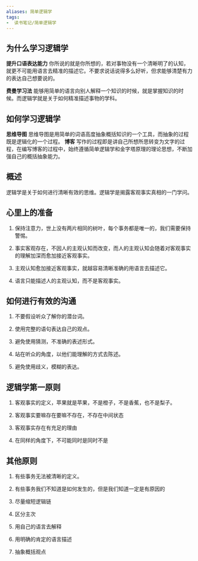 ```yaml
---
aliases: 简单逻辑学
tags: 
-  读书笔记/简单逻辑学
---
```


## 为什么学习逻辑学

**提升口语表达能力**
你所说的就是你所想的，若对事物没有一个清晰明了的认知，就更不可能用语言去精准的描述它。不要求说话说得多么好听，但求能够清楚有力的表达自己想要说的。

**费曼学习法**
能够用简单的语言向别人解释一个知识的时候，就是掌握知识的时候。而逻辑学就是关于如何精准描述事物的学科。

## 如何学习逻辑学

**思维导图**
    思维导图是用简单的词语高度抽象概括知识的一个工具，而抽象的过程既是逻辑化的一个过程。
**博客**
    写作的过程即是讲自己所想所思转变为文字的过程，在编写博客的过程中，始终遵循简单逻辑学和金字塔原理的理论思想，不断加强自己的概括抽象能力。

## 概述

逻辑学是关于如何进行清晰有效的思维。逻辑学是揭露客观事实真相的一门学问。

## 心里上的准备

1. 保持注意力，世上没有两片相同的树叶，每个事务都是唯一的，我们需要保持警惕。

2. 事实客观存在，不因人的主观认知而改变，而人的主观认知会随着对客观事实的理解加深而愈加接近客观事实。

3. 主观认知愈加接近客观事实，就越容易清晰准确的用语言去描述它。

4. 语言只能描述人的主观认知，而不是客观事实。

## 如何进行有效的沟通

1. 不要假设听众了解你的潜台词。

2. 使用完整的语句表达自己的观点。

3. 避免使用猜测，不准确的表述形式。

4. 站在听众的角度，以他们能理解的方式去陈述。

5. 避免使用歧义，模糊的表达。

## 逻辑学第一原则

1. 客观事实的定义，苹果就是苹果，不是橙子，不是香蕉，也不是梨子。

2. 客观事实要嘛存在要嘛不存在，不存在中间状态

3. 客观事实存在有充足的理由

4. 在同样的角度下，不可能同时是同时不是

## 其他原则

1. 有些事务无法被清晰的定义。

2. 有些事务我们不知道是如何发生的，但是我们知道一定是有原因的

3. 尽量缩短逻辑链

4. 区分主次

5. 用自己的语言去解释

6. 用明确的肯定的语言描述

7. 抽象概括观点
